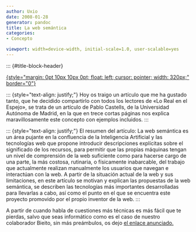 ```yaml
---
author: Uxio
date: 2008-01-28
generator: pandoc
title: La web semántica
categories:
- Concepto

viewport: width=device-width, initial-scale=1.0, user-scalable=yes
---
```


::: {#title-block-header}

[![](){style="margin: 0pt 10px 10px 0pt; float: left; cursor: pointer; width: 320px;"
border="0"}]()

::: {style="text-align: justify;"}
Hoy os traigo un artículo que me ha gustado tanto, que he decidido
compartirlo con todos los lectores de «Lo Real en el Espejo», se trata
de un artículo de Pablo Castells, de la Universidad Autónoma de Madrid,
en la que en trece cortas páginas nos explica maravillosamente este
concepto con ejemplos incluidos.
:::

::: {style="text-align: justify;"}
El resumen del artículo: La web semántica es un área pujante en la
confluencia de la Inteligencia Artificial y las tecnologías web que
propone introducir descripciones explícitas sobre el significado de los
recursos, para permitir que las propias máquinas tengan un nivel de
comprensión de la web suficiente como para hacerse cargo de una parte,
la más costosa, rutinaria, o físicamente inabarcable, del trabajo que
actualmente realizan manualmente los usuarios que navegan e interactúan
con la web. A partir de la situación actual de la web y sus
limitaciones, en este artículo se motivan y explican las propuestas de
la web semántica, se describen las tecnologías más importantes
desarrolladas para llevarlas a cabo, así como el punto en el que se
encuentra este proyecto promovido por el propio inventor de la web.
:::

A partir de cuando habla de cuestiones más técnicas es más fácil que te
pierdas, salvo que seas informático como es el caso de nuestro
colaborador Bieito, sin más preámbulos, os dejo [el enlace
anunciado.](http://arantxa.ii.uam.es/~castells/publications/castells-uclm03.pdf)
